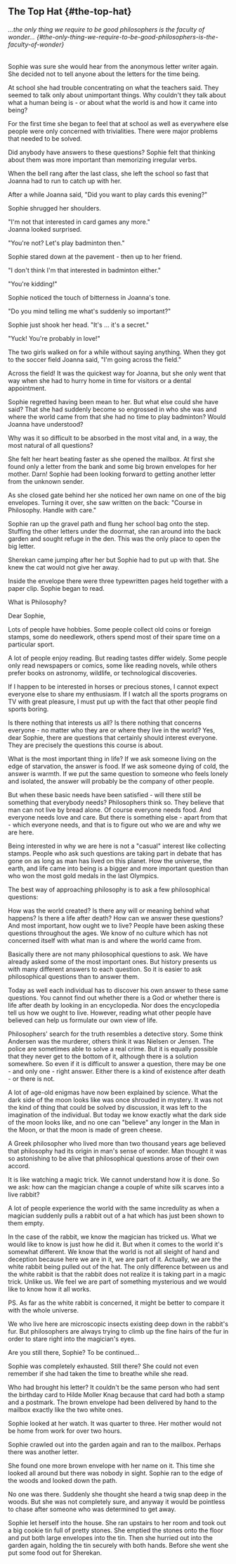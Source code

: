## The Top Hat {#the-top-hat}

###### ...the only thing we require to be good philosophers is the faculty of wonder... {#the-only-thing-we-require-to-be-good-philosophers-is-the-faculty-of-wonder}

Sophie was sure she would hear from the anonymous letter writer again. She decided not to tell anyone about the letters for the time being.

At school she had trouble concentrating on what the teachers said. They seemed to talk only about unimportant things. Why couldn't they talk about what a human being is - or about what the world is and how it came into being?

For the first time she began to feel that at school as well as everywhere else people were only concerned with trivialities. There were major problems that needed to be solved.

Did anybody have answers to these questions? Sophie felt that thinking about them was more important than memorizing irregular verbs.

When the bell rang after the last class, she left the school so fast that Joanna had to run to catch up with her.

After a while Joanna said, "Did you want to play cards this evening?"

Sophie shrugged her shoulders.

"I'm not that interested in card games any more."  
Joanna looked surprised.

"You're not? Let's play badminton then."

Sophie stared down at the pavement - then up to her friend.

"I don't think I'm that interested in badminton either."

"You're kidding!"

Sophie noticed the touch of bitterness in Joanna's tone.

"Do you mind telling me what's suddenly so important?"

Sophie just shook her head. "It's ... it's a secret."

"Yuck! You're probably in love!"

The two girls walked on for a while without saying anything. When they got to the soccer field Joanna said, "I'm going across the field."

Across the field! It was the quickest way for Joanna, but she only went that way when she had to hurry home in time for visitors or a dental appointment.

Sophie regretted having been mean to her. But what else could she have said? That she had suddenly become so engrossed in who she was and where the world came from that she had no time to play badminton? Would Joanna have understood?

Why was it so difficult to be absorbed in the most vital and, in a way, the most natural of all questions?

She felt her heart beating faster as she opened the mailbox. At first she found only a letter from the bank and some big brown envelopes for her mother. Darn! Sophie had been looking forward to getting another letter from the unknown sender.

As she closed gate behind her she noticed her own name on one of the big envelopes. Turning it over, she saw written on the back: "Course in Philosophy. Handle with care."

Sophie ran up the gravel path and flung her school bag onto the step. Stuffing the other letters under the doormat, she ran around into the back garden and sought refuge in the den. This was the only place to open the big letter.

Sherekan came jumping after her but Sophie had to put up with that. She knew the cat would not give her away.

Inside the envelope there were three typewritten pages held together with a paper clip. Sophie began to read.

What is Philosophy?

Dear Sophie,

Lots of people have hobbies. Some people collect old coins or foreign stamps, some do needlework, others spend most of their spare time on a particular sport.

A lot of people enjoy reading. But reading tastes differ widely. Some people only read newspapers or comics, some like reading novels, while others prefer books on astronomy, wildlife, or technological discoveries.

If I happen to be interested in horses or precious stones, I cannot expect everyone else to share my enthusiasm. If I watch all the sports programs on TV with great pleasure, I must put up with the fact that other people find sports boring.

Is there nothing that interests us all? Is there nothing that concerns everyone - no matter who they are or where they live in the world? Yes, dear Sophie, there are questions that certainly should interest everyone. They are precisely the questions this course is about.

What is the most important thing in life? If we ask someone living on the edge of starvation, the answer is food. If we ask someone dying of cold, the answer is warmth. If we put the same question to someone who feels lonely and isolated, the answer will probably be the company of other people.

But when these basic needs have been satisfied - will there still be something that everybody needs? Philosophers think so. They believe that man can not live by bread alone. Of course everyone needs food. And everyone needs love and care. But there is something else - apart from that - which everyone needs, and that is to figure out who we are and why we are here.

Being interested in why we are here is not a "casual" interest like collecting stamps. People who ask such questions are taking part in debate that has gone on as long as man has lived on this planet. How the universe, the earth, and life came into being is a bigger and more important question than who won the most gold medals in the last Olympics.

The best way of approaching philosophy is to ask a few philosophical questions:

How was the world created? Is there any will or meaning behind what happens? Is there a life after death? How can we answer these questions? And most important, how ought we to live? People have been asking these questions throughout the ages. We know of no culture which has not concerned itself with what man is and where the world came from.

Basically there are not many philosophical questions to ask. We have already asked some of the most important ones. But history presents us with many different answers to each question. So it is easier to ask philosophical questions than to answer them.

Today as well each individual has to discover his own answer to these same questions. You cannot find out whether there is a God or whether there is life after death by looking in an encyclopedia. Nor does the encyclopedia tell us how we ought to live. However, reading what other people have believed can help us formulate our own view of life.

Philosophers' search for the truth resembles a detective story. Some think Andersen was the murderer, others think it was Nielsen or Jensen. The police are sometimes able to solve a real crime. But it is equally possible that they never get to the bottom of it, although there is a solution somewhere. So even if it is difficult to answer a question, there may be one - and only one - right answer. Either there is a kind of existence after death - or there is not.

A lot of age-old enigmas have now been explained by science. What the dark side of the moon looks like was once shrouded in mystery. It was not the kind of thing that could be solved by discussion, it was left to the imagination of the individual. But today we know exactly what the dark side of the moon looks like, and no one can "believe" any longer in the Man in the Moon, or that the moon is made of green cheese.

A Greek philosopher who lived more than two thousand years age believed that philosophy had its origin in man's sense of wonder. Man thought it was so astonishing to be alive that philosophical questions arose of their own accord.

It is like watching a magic trick. We cannot understand how it is done. So we ask: how can the magician change a couple of white silk scarves into a live rabbit?

A lot of people experience the world with the same incredulity as when a magician suddenly pulls a rabbit out of a hat which has just been shown to them empty.

In the case of the rabbit, we know the magician has tricked us. What we would like to know is just how he did it. But when it comes to the world it's somewhat different. We know that the world is not all sleight of hand and deception because here we are in it, we are part of it. Actually, we are the white rabbit being pulled out of the hat. The only difference between us and the white rabbit is that the rabbit does not realize it is taking part in a magic trick. Unlike us. We feel we are part of something mysterious and we would like to know how it all works.

PS. As far as the white rabbit is concerned, it might be better to compare it with the whole universe.

We who live here are microscopic insects existing deep down in the rabbit's fur. But philosophers are always trying to climb up the fine hairs of the fur in order to stare right into the magician's eyes.

Are you still there, Sophie? To be continued...

Sophie was completely exhausted. Still there? She could not even remember if she had taken the time to breathe while she read.

Who had brought his letter? It couldn't be the same person who had sent the birthday card to Hilde Moller Knag because that card had both a stamp and a postmark. The brown envelope had been delivered by hand to the mailbox exactly like the two white ones.

Sophie looked at her watch. It was quarter to three. Her mother would not be home from work for over two hours.

Sophie crawled out into the garden again and ran to the mailbox. Perhaps there was another letter.

She found one more brown envelope with her name on it. This time she looked all around but there was nobody in sight. Sophie ran to the edge of the woods and looked down the path.

No one was there. Suddenly she thought she heard a twig snap deep in the woods. But she was not completely sure, and anyway it would be pointless to chase after someone who was determined to get away.

Sophie let herself into the house. She ran upstairs to her room and took out a big cookie tin full of pretty stones. She emptied the stones onto the floor and put both large envelopes into the tin. Then she hurried out into the garden again, holding the tin securely with both hands. Before she went she put some food out for Sherekan.

